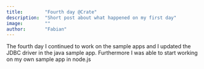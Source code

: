 ```yaml
---
title:        "Fourth day @Crate"
description:  "Short post about what happened on my first day"
image:        ""
author:       "Fabian"
---
```


The fourth day I continued to work on the sample apps and I updated the JDBC driver in the java sample app. Furthermore I 
was able to start working on my own sample app in node.js
